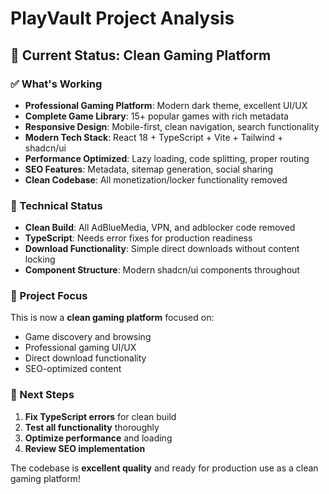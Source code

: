 # PlayVault Project Analysis

## 🎯 Current Status: Clean Gaming Platform

### ✅ What's Working
- **Professional Gaming Platform**: Modern dark theme, excellent UI/UX
- **Complete Game Library**: 15+ popular games with rich metadata
- **Responsive Design**: Mobile-first, clean navigation, search functionality
- **Modern Tech Stack**: React 18 + TypeScript + Vite + Tailwind + shadcn/ui
- **Performance Optimized**: Lazy loading, code splitting, proper routing
- **SEO Features**: Metadata, sitemap generation, social sharing
- **Clean Codebase**: All monetization/locker functionality removed

### 🔧 Technical Status
- **Clean Build**: All AdBlueMedia, VPN, and adblocker code removed
- **TypeScript**: Needs error fixes for production readiness
- **Download Functionality**: Simple direct downloads without content locking
- **Component Structure**: Modern shadcn/ui components throughout

### 🎯 Project Focus

This is now a **clean gaming platform** focused on:
- Game discovery and browsing
- Professional gaming UI/UX
- Direct download functionality
- SEO-optimized content

### 🚀 Next Steps
1. **Fix TypeScript errors** for clean build
2. **Test all functionality** thoroughly
3. **Optimize performance** and loading
4. **Review SEO implementation**

The codebase is **excellent quality** and ready for production use as a clean gaming platform!

